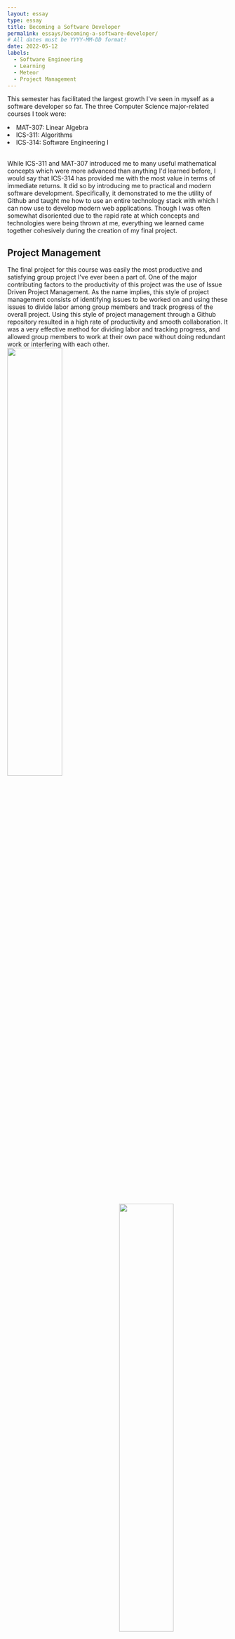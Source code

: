 ```yaml
---
layout: essay
type: essay
title: Becoming a Software Developer
permalink: essays/becoming-a-software-developer/
# All dates must be YYYY-MM-DD format!
date: 2022-05-12
labels:
  - Software Engineering
  - Learning
  - Meteor
  - Project Management
---
```


This semester has facilitated the largest growth I've seen in myself as a software developer so far. The three Computer Science major-related courses I took were:
<li>
    MAT-307: Linear Algebra
</li>
<li>
    ICS-311: Algorithms
</li>
<li>
    ICS-314: Software Engineering I
</li>
<br/>

While ICS-311 and MAT-307 introduced me to many useful mathematical concepts which were more advanced than anything I'd learned before, I would say that ICS-314 has provided me with the most value in terms of immediate returns. It did so by introducing me to practical and modern software development. Specifically, it demonstrated to me the utility of Github and taught me how to use an entire technology stack with which I can now use to develop modern web applications. Though I was often somewhat disoriented due to the rapid rate at which concepts and technologies were being thrown at me, everything we learned came together cohesively during the creation of my final project.

<h2>
Project Management
</h2>
The final project for this course was easily the most productive and satisfying group project I've ever been a part of. One of the major contributing factors to the productivity of this project was the use of Issue Driven Project Management. As the name implies, this style of project management consists of identifying issues to be worked on and using these issues to divide labor among group members and track progress of the overall project. Using this style of project management through a Github repository resulted in a high rate of productivity and smooth collaboration. It was a very effective method for dividing labor and tracking progress, and allowed group members to work at their own pace without doing redundant work or interfering with each other.

<div class="row">
    <div class="column" style="flex: 50%; padding-right: 5px">
        <img class="ui image" src="{{ site.baseurl }}/essays/becoming-a-software-developer/images/ICS-212-final-project-screenshot.png" style="width:50%; float:left">
    </div>
    <div class="column" style="flex: 50%; padding-left: 5px">
        <img class="ui image" src="{{ site.baseurl }}/essays/becoming-a-software-developer/images/ICS-314-final-project-screenshot.png" style="width:50%; float:right">
    </div>
</div>
<div class="row">
    <div class="column" style="width: 50%; float:left; padding-right: 5px">
        <small>
            A screenshot of the final project from my favorite course last semester.
        </small>
    </div>
    <div class="column" style="width: 50%; float:right; padding-left: 5px">
        <small>
        The main page of my final project from my favorite course this semester.
        </small>    
    </div>
</div>
<br/>
<br/>

<h2>

Tech Stack
</h2>
<p>
The technologies I learned to use in this course built on all of my prerequisite coding experience and allowed me to finally create something that has the potential to see the light of day. I got the pleasure of coding in Javascript, which shocked me by how easy it is to use and by the amount of functionality that's built into it. I learned how to use the React library to easily create pleasant user interfaces. Though my prior knowledge of databases is lacking, I learned how to use the document-oriented database program MongoDB. Using all of these technologies through the Meteor framework and the integrated development environment IntelliJ IDEA, my group was able to build a web application with more functionality built into it than I was confident we could accomplish at the start. Though the final product is incomplete, it is a well-functioning prototype, and I'm confident that we could polish it into a useful tool with actual users if we were to work on it some more.
</p>
<br/>